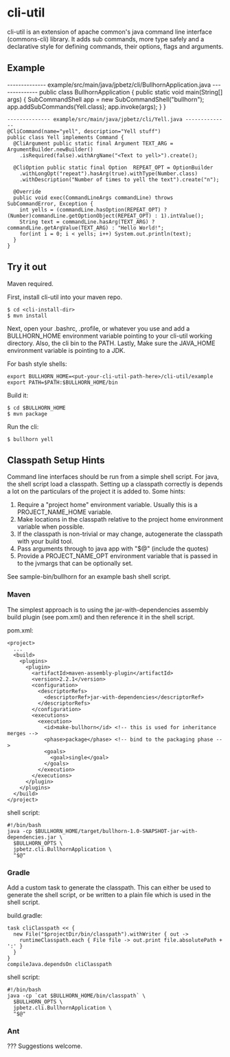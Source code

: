 cli-util
========

cli-util is an extension of apache common's java command line interface (commons-cli) 
library. It adds sub commands, more type safely and a declarative style for defining 
commands, their options, flags and arguments.

Example
-------

   -------------- example/src/main/java/jpbetz/cli/BullhornApplication.java --------------
    public class BullhornApplication {
      public static void main(String[] args) {
        SubCommandShell app = new SubCommandShell("bullhorn");
        app.addSubCommands(Yell.class);
        app.invoke(args);
      }
    }
    
    -------------- example/src/main/java/jpbetz/cli/Yell.java --------------
    @CliCommand(name="yell", description="Yell stuff")
    public class Yell implements Command {
      @CliArgument public static final Argument TEXT_ARG = ArgumentBuilder.newBuilder()
        .isRequired(false).withArgName("<Text to yell>").create();
      
      @CliOption public static final Option  REPEAT_OPT = OptionBuilder
        .withLongOpt("repeat").hasArg(true).withType(Number.class)
        .withDescription("Number of times to yell the text").create("n");
      
      @Override
      public void exec(CommandLineArgs commandLine) throws SubCommandError, Exception {
        int yells = (commandLine.hasOption(REPEAT_OPT) ? (Number)commandLine.getOptionObject(REPEAT_OPT) : 1).intValue();
        String text = commandLine.hasArg(TEXT_ARG) ? commandLine.getArgValue(TEXT_ARG) : "Hello World!";
        for(int i = 0; i < yells; i++) System.out.println(text);
      }
    }


Try it out
-----------

Maven required.

First, install cli-util into your maven repo.

    $ cd <cli-install-dir>
    $ mvn install

Next, open your .bashrc, .profile, or whatever you use and add a BULLHORN_HOME environment variable 
pointing to your cli-util working directory. Also, the cli bin to the PATH. 
Lastly, Make sure the JAVA_HOME environment variable is pointing to a JDK.

For bash style shells: 

    export BULLHORN_HOME=<put-your-cli-util-path-here>/cli-util/example
    export PATH=$PATH:$BULLHORN_HOME/bin

Build it:

    $ cd $BULLHORN_HOME
    $ mvn package

Run the cli:

    $ bullhorn yell

Classpath Setup Hints
-------------------------------

Command line interfaces should be run from a simple shell script.  For java, the shell script
load a classpath.  Setting up a classpath correctly is depends a lot on the particulars of the
project it is added to.  Some hints:

1. Require a "project home" environment variable.  Usually this is a PROJECT_NAME_HOME variable.
2. Make locations in the classpath relative to the project home environment variable when possible.
3. If the classpath is non-trivial or may change, autogenerate the classpath with your build tool.
4. Pass arguments through to java app with "$@" (include the quotes)
5. Provide a PROJECT_NAME_OPT environment variable that is passed in to the jvmargs that can be optionally set.

See sample-bin/bullhorn for an example bash shell script.

### Maven

The simplest approach is to using the jar-with-dependencies assembly build plugin (see pom.xml)
and then reference it in the shell script.

pom.xml:

    <project>
      ...
      <build>
        <plugins>
          <plugin>
            <artifactId>maven-assembly-plugin</artifactId>
            <version>2.2.1</version>
            <configuration>
              <descriptorRefs>
                <descriptorRef>jar-with-dependencies</descriptorRef>
              </descriptorRefs>
            </configuration>
            <executions>
              <execution>
                <id>make-bullhorn</id> <!-- this is used for inheritance merges -->
                <phase>package</phase> <!-- bind to the packaging phase -->
                <goals>
                  <goal>single</goal>
                </goals>
              </execution>
            </executions>
          </plugin>
        </plugins>
      </build>
    </project>

shell script:

    #!/bin/bash
    java -cp $BULLHORN_HOME/target/bullhorn-1.0-SNAPSHOT-jar-with-dependencies.jar \
      $BULLHORN_OPTS \
      jpbetz.cli.BullhornApplication \
      "$@"

### Gradle

Add a custom task to generate the classpath.  This can either be used to generate the shell script, or
be written to a plain file which is used in the shell script.

build.gradle:

    task cliClasspath << {
      new File("$projectDir/bin/classpath").withWriter { out ->
        runtimeClasspath.each { File file -> out.print file.absolutePath + ':' }
      }
    }
    compileJava.dependsOn cliClasspath

shell script:

    #!/bin/bash
    java -cp `cat $BULLHORN_HOME/bin/classpath` \
      $BULLHORN_OPTS \
      jpbetz.cli.BullhornApplication \
      "$@"

### Ant

??? Suggestions welcome.